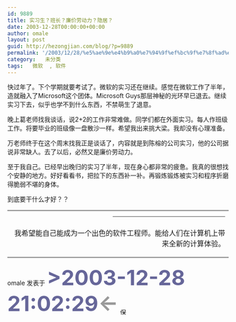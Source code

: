 ```yaml
---
id: 9889
title: 实习生？班长？廉价劳动力？隐居？
date: 2003-12-28T00:00:00+00:00
author: omale
layout: post
guid: http://hezongjian.com/blog/?p=9889
permalink: '/2003/12/28/%e5%ae%9e%e4%b9%a0%e7%94%9f%ef%bc%9f%e7%8f%ad%e9%95%bf%ef%bc%9f%e5%bb%89%e4%bb%b7%e5%8a%b3%e5%8a%a8%e5%8a%9b%ef%bc%9f%e9%9a%90%e5%b1%85%ef%bc%9f/'
category:   未分类
tags:   微软  , 软件
---
```

快过年了。下个学期就要考试了。微软的实习还在继续。感觉在微软工作了半年，造就融入了Microsoft这个团体。Microsoft Guys那层神秘的光环早已退去。继续实习下去，似乎也学不到什么东西，不禁萌生了退意。

 晚上葛老师找我谈话，说2+2的工作非常难做。同学们都在外面实习。每人作班级工作。将要毕业的班级像一盘散沙一样。希望我出来挑大梁。我却没有心理准备。

 万老师终于在这个周末找我正是谈话了，内容就是到陈榕的公司实习，他的公司据说非常缺人。去了以后，必然又是廉价劳动力。

 至于我自己。已经早出晚归的实习了半年，现在身心都非常的疲惫。我真的很想找个安静的地方。好好看看书，把拉下的东西补一补。再锻炼锻炼被实习和程序折磨得脆弱不堪的身体。

 到底要干什么才好？？<table width=68% align=right> <td align=right><font color=#666666><font class=skin_line>&#8212;&#8212;&#8212;&#8212;&#8212;&#8212;&#8212;&#8212;&#8212;&#8212;&#8212;&#8212;&#8212;&#8212;&#8212;&#8212;</font></font>

  
我希望能自己能成为一个出色的软件工程师。能给人们在计算机上带来全新的计算体验。</table> 

<font class=diary_poster>omale 发表于</font> **<font color=#666699 style=font size=9px>>2003-12-28 21:02:29<font color=#999999 class=diary_arr onClick="javascript:window.history.back()" title=返回前页>←</font></font>** [<img src=/images/saveas.gif width=16 height=16 border=0 alt=保存该日志到本地 align=middle>](javascript:sv(793955))